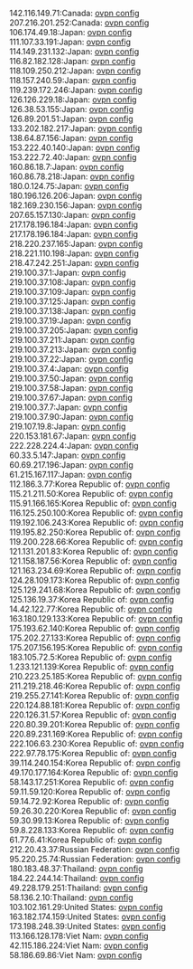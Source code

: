142.116.149.71:Canada: [ovpn config](vpn/142_116_149_71.ovpn)  
207.216.201.252:Canada: [ovpn config](vpn/207_216_201_252.ovpn)  
106.174.49.18:Japan: [ovpn config](vpn/106_174_49_18.ovpn)  
111.107.33.191:Japan: [ovpn config](vpn/111_107_33_191.ovpn)  
114.149.231.132:Japan: [ovpn config](vpn/114_149_231_132.ovpn)  
116.82.182.128:Japan: [ovpn config](vpn/116_82_182_128.ovpn)  
118.109.250.212:Japan: [ovpn config](vpn/118_109_250_212.ovpn)  
118.157.240.59:Japan: [ovpn config](vpn/118_157_240_59.ovpn)  
119.239.172.246:Japan: [ovpn config](vpn/119_239_172_246.ovpn)  
126.126.229.18:Japan: [ovpn config](vpn/126_126_229_18.ovpn)  
126.38.53.155:Japan: [ovpn config](vpn/126_38_53_155.ovpn)  
126.89.201.51:Japan: [ovpn config](vpn/126_89_201_51.ovpn)  
133.202.182.217:Japan: [ovpn config](vpn/133_202_182_217.ovpn)  
138.64.87.156:Japan: [ovpn config](vpn/138_64_87_156.ovpn)  
153.222.40.140:Japan: [ovpn config](vpn/153_222_40_140.ovpn)  
153.222.72.40:Japan: [ovpn config](vpn/153_222_72_40.ovpn)  
160.86.18.7:Japan: [ovpn config](vpn/160_86_18_7.ovpn)  
160.86.78.218:Japan: [ovpn config](vpn/160_86_78_218.ovpn)  
180.0.124.75:Japan: [ovpn config](vpn/180_0_124_75.ovpn)  
180.196.126.206:Japan: [ovpn config](vpn/180_196_126_206.ovpn)  
182.169.230.156:Japan: [ovpn config](vpn/182_169_230_156.ovpn)  
207.65.157.130:Japan: [ovpn config](vpn/207_65_157_130.ovpn)  
217.178.196.184:Japan: [ovpn config](vpn/217_178_196_184.ovpn)  
217.178.196.184:Japan: [ovpn config](vpn/217_178_196_184.ovpn)  
218.220.237.165:Japan: [ovpn config](vpn/218_220_237_165.ovpn)  
218.221.110.198:Japan: [ovpn config](vpn/218_221_110_198.ovpn)  
218.47.242.251:Japan: [ovpn config](vpn/218_47_242_251.ovpn)  
219.100.37.1:Japan: [ovpn config](vpn/219_100_37_1.ovpn)  
219.100.37.108:Japan: [ovpn config](vpn/219_100_37_108.ovpn)  
219.100.37.109:Japan: [ovpn config](vpn/219_100_37_109.ovpn)  
219.100.37.125:Japan: [ovpn config](vpn/219_100_37_125.ovpn)  
219.100.37.138:Japan: [ovpn config](vpn/219_100_37_138.ovpn)  
219.100.37.19:Japan: [ovpn config](vpn/219_100_37_19.ovpn)  
219.100.37.205:Japan: [ovpn config](vpn/219_100_37_205.ovpn)  
219.100.37.211:Japan: [ovpn config](vpn/219_100_37_211.ovpn)  
219.100.37.213:Japan: [ovpn config](vpn/219_100_37_213.ovpn)  
219.100.37.22:Japan: [ovpn config](vpn/219_100_37_22.ovpn)  
219.100.37.4:Japan: [ovpn config](vpn/219_100_37_4.ovpn)  
219.100.37.50:Japan: [ovpn config](vpn/219_100_37_50.ovpn)  
219.100.37.58:Japan: [ovpn config](vpn/219_100_37_58.ovpn)  
219.100.37.67:Japan: [ovpn config](vpn/219_100_37_67.ovpn)  
219.100.37.7:Japan: [ovpn config](vpn/219_100_37_7.ovpn)  
219.100.37.90:Japan: [ovpn config](vpn/219_100_37_90.ovpn)  
219.107.19.8:Japan: [ovpn config](vpn/219_107_19_8.ovpn)  
220.153.181.67:Japan: [ovpn config](vpn/220_153_181_67.ovpn)  
222.228.224.4:Japan: [ovpn config](vpn/222_228_224_4.ovpn)  
60.33.5.147:Japan: [ovpn config](vpn/60_33_5_147.ovpn)  
60.69.217.196:Japan: [ovpn config](vpn/60_69_217_196.ovpn)  
61.215.167.117:Japan: [ovpn config](vpn/61_215_167_117.ovpn)  
112.186.3.77:Korea Republic of: [ovpn config](vpn/112_186_3_77.ovpn)  
115.21.211.50:Korea Republic of: [ovpn config](vpn/115_21_211_50.ovpn)  
115.91.166.165:Korea Republic of: [ovpn config](vpn/115_91_166_165.ovpn)  
116.125.250.100:Korea Republic of: [ovpn config](vpn/116_125_250_100.ovpn)  
119.192.106.243:Korea Republic of: [ovpn config](vpn/119_192_106_243.ovpn)  
119.195.82.250:Korea Republic of: [ovpn config](vpn/119_195_82_250.ovpn)  
119.200.228.66:Korea Republic of: [ovpn config](vpn/119_200_228_66.ovpn)  
121.131.201.83:Korea Republic of: [ovpn config](vpn/121_131_201_83.ovpn)  
121.158.187.56:Korea Republic of: [ovpn config](vpn/121_158_187_56.ovpn)  
121.163.234.69:Korea Republic of: [ovpn config](vpn/121_163_234_69.ovpn)  
124.28.109.173:Korea Republic of: [ovpn config](vpn/124_28_109_173.ovpn)  
125.129.241.68:Korea Republic of: [ovpn config](vpn/125_129_241_68.ovpn)  
125.136.19.37:Korea Republic of: [ovpn config](vpn/125_136_19_37.ovpn)  
14.42.122.77:Korea Republic of: [ovpn config](vpn/14_42_122_77.ovpn)  
163.180.129.133:Korea Republic of: [ovpn config](vpn/163_180_129_133.ovpn)  
175.193.62.140:Korea Republic of: [ovpn config](vpn/175_193_62_140.ovpn)  
175.202.27.133:Korea Republic of: [ovpn config](vpn/175_202_27_133.ovpn)  
175.207.156.195:Korea Republic of: [ovpn config](vpn/175_207_156_195.ovpn)  
183.105.72.5:Korea Republic of: [ovpn config](vpn/183_105_72_5.ovpn)  
1.233.121.139:Korea Republic of: [ovpn config](vpn/1_233_121_139.ovpn)  
210.223.25.185:Korea Republic of: [ovpn config](vpn/210_223_25_185.ovpn)  
211.219.218.46:Korea Republic of: [ovpn config](vpn/211_219_218_46.ovpn)  
219.255.27.141:Korea Republic of: [ovpn config](vpn/219_255_27_141.ovpn)  
220.124.88.181:Korea Republic of: [ovpn config](vpn/220_124_88_181.ovpn)  
220.126.31.57:Korea Republic of: [ovpn config](vpn/220_126_31_57.ovpn)  
220.80.39.201:Korea Republic of: [ovpn config](vpn/220_80_39_201.ovpn)  
220.89.231.169:Korea Republic of: [ovpn config](vpn/220_89_231_169.ovpn)  
222.106.63.230:Korea Republic of: [ovpn config](vpn/222_106_63_230.ovpn)  
222.97.78.175:Korea Republic of: [ovpn config](vpn/222_97_78_175.ovpn)  
39.114.240.154:Korea Republic of: [ovpn config](vpn/39_114_240_154.ovpn)  
49.170.177.164:Korea Republic of: [ovpn config](vpn/49_170_177_164.ovpn)  
58.143.17.251:Korea Republic of: [ovpn config](vpn/58_143_17_251.ovpn)  
59.11.59.120:Korea Republic of: [ovpn config](vpn/59_11_59_120.ovpn)  
59.14.72.92:Korea Republic of: [ovpn config](vpn/59_14_72_92.ovpn)  
59.26.30.220:Korea Republic of: [ovpn config](vpn/59_26_30_220.ovpn)  
59.30.99.13:Korea Republic of: [ovpn config](vpn/59_30_99_13.ovpn)  
59.8.228.133:Korea Republic of: [ovpn config](vpn/59_8_228_133.ovpn)  
61.77.6.41:Korea Republic of: [ovpn config](vpn/61_77_6_41.ovpn)  
212.20.43.37:Russian Federation: [ovpn config](vpn/212_20_43_37.ovpn)  
95.220.25.74:Russian Federation: [ovpn config](vpn/95_220_25_74.ovpn)  
180.183.48.37:Thailand: [ovpn config](vpn/180_183_48_37.ovpn)  
184.22.244.14:Thailand: [ovpn config](vpn/184_22_244_14.ovpn)  
49.228.179.251:Thailand: [ovpn config](vpn/49_228_179_251.ovpn)  
58.136.2.10:Thailand: [ovpn config](vpn/58_136_2_10.ovpn)  
103.102.161.29:United States: [ovpn config](vpn/103_102_161_29.ovpn)  
163.182.174.159:United States: [ovpn config](vpn/163_182_174_159.ovpn)  
173.198.248.39:United States: [ovpn config](vpn/173_198_248_39.ovpn)  
113.166.128.178:Viet Nam: [ovpn config](vpn/113_166_128_178.ovpn)  
42.115.186.224:Viet Nam: [ovpn config](vpn/42_115_186_224.ovpn)  
58.186.69.86:Viet Nam: [ovpn config](vpn/58_186_69_86.ovpn)  

